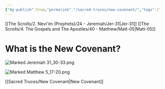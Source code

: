 ```yaml
---
{"dg-publish":true,"permalink":"/sacred-truces/new-covenant/","tags":["#Jeremiah31","#Matthew5","#SnipJeremiah31_30-33","#SnipMatthew5_17-20","#NewCovenant","#Writer/Jeremiah","#Writer/Matthew","#Torah","#Law","#Prophets","#KingdomofHeaven","#Righteousness","#Scribes","#Pharisees","#SermonontheMount","#JesusTeaching","#JesusFollowers","#WriteonHeart","#Social","#SacredTruces"]}
---
```


[[The Scrolls/2. Nevi'im (Prophets)/24 - Jeremiah/Jer-31\|Jer-31]]
[[The Scrolls/4. The Gospels and The Apostles/40 - Matthew/Matt-05\|Matt-05]]

# What is the New Covenant?

![Marked Jeremiah 31_30-33.png](/img/user/Assets/attachments/Marked%20Jeremiah%2031_30-33.png)

![Marked Matthew 5_17-20.png](/img/user/Assets/attachments/Marked%20Matthew%205_17-20.png)

[[Sacred Truces/New Covenant\|New Covenant]]